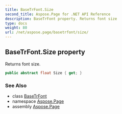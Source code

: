 ```yaml
---
title: BaseTrFont.Size
second_title: Aspose.Page for .NET API Reference
description: BaseTrFont property. Returns font size
type: docs
weight: 80
url: /net/aspose.page/basetrfont/size/
---
```

## BaseTrFont.Size property

Returns font size.

```csharp
public abstract float Size { get; }
```

### See Also

* class [BaseTrFont](../)
* namespace [Aspose.Page](../../basetrfont/)
* assembly [Aspose.Page](../../../)


